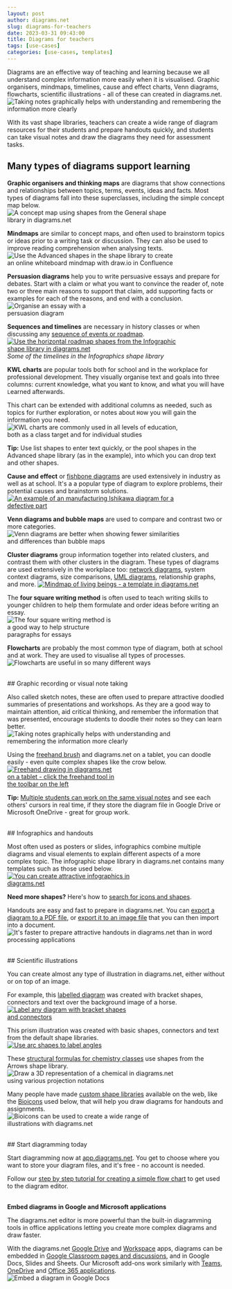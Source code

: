 ```yaml
---
layout: post
author: diagrams.net
slug: diagrams-for-teachers
date: 2023-03-31 09:43:00
title: Diagrams for teachers
tags: [use-cases]
categories: [use-cases, templates]
---
```


Diagrams are an effective way of teaching and learning because we all understand complex information more easily when it is visualised. Graphic organisers, mindmaps, timelines, cause and effect charts, Venn diagrams, flowcharts, scientific illustrations - all of these can created in diagrams.net.
<br /><img src="/assets/img/blog/sketch-notes.png" style="width=100%;max-width:500px;height:auto;" alt="Taking notes graphically helps with understanding and remembering the information more clearly">

With its vast shape libraries, teachers can create a wide range of diagram resources for their students and prepare handouts quickly, and students can take visual notes and draw the diagrams they need for assessment tasks.


## Many types of diagrams support learning

**Graphic organisers and thinking maps** are diagrams that show connections and relationships between topics, terms, events, ideas and facts. Most types of diagrams fall into these superclasses, including the simple concept map below.
<br /><img src="/assets/img/blog/concept-map.png" style="width=100%;max-width:400px;height:auto;" alt="A concept map using shapes from the General shape library in diagrams.net">

**Mindmaps** are similar to concept maps, and often used to brainstorm topics or ideas prior to a writing task or discussion. They can also be used to improve reading comprehension when analysing texts. 
<br /><img src="/assets/img/blog/sketch-mindmap-shapes.png" style="width=100%;max-width:400px;height:auto;" alt="Use the Advanced shapes in the shape library to create an online whiteboard mindmap with draw.io in Confluence">

**Persuasion diagrams** help you to write persuasive essays and prepare for debates. Start with a claim or what you want to convince the reader of, note two or three main reasons to support that claim, add supporting facts or examples for each of the reasons, and end with a conclusion. 
<br /><img src="/assets/img/blog/persuasion-map-example.png" style="width=100%;max-width:200px;height:auto;" alt="Organise an essay with a persuasion diagram">

**Sequences and timelines** are necessary in history classes or when discussing any [sequence of events or roadmap](/blog/timeline-diagrams.html). 
<br />[<img src="/assets/img/blog/timeline-infographic-shapes-horizontal.png" style="width=100%;max-width:400px;height:auto;" alt="Use the horizontal roadmap shapes from the Infographic shape library in diagrams.net">](https://app.diagrams.net/?lightbox=1&highlight=0000ff&edit=_blank&layers=1&nav=1&title=#Uhttps%3A%2F%2Fraw.githubusercontent.com%2Fjgraph%2Fdrawio-diagrams%2Fdev%2Fexamples%2Ftimeline-infographic-shapes-horizontal.drawio)
<br />_Some of the timelines in the Infographics shape library_

**KWL charts** are popular tools both for school and in the workplace for professional development. They visually organise text and goals into three columns: current ``K``nowledge, what you ``W``ant to know, and what you will have ``L``earned afterwards. 
  
This chart can be extended with additional columns as needed, such as topics for ``F``urther exploration, or notes about ``H``ow you will gain the information you need.
<br /><img src="/assets/img/blog/kwl-example.png" style="width=100%;max-width:400px;height:auto;" alt="KWL charts are commonly used in all levels of education, both as a class target and for individual studies">

**Tip:** Use list shapes to enter text quickly, or the pool shapes in the Advanced shape library (as in the example), into which you can drop text and other shapes.

**Cause and effect** or [fishbone diagrams](/blog/ishikawa-diagrams.html) are used extensively in industry as well as at school. It's a a popular type of diagram to explore problems, their potential causes and brainstorm solutions. 
<br />[<img src="/assets/img/blog/ishikawa-example-manufacturing.png" style="width=100%;max-width:400px;height:auto;" alt="An example of an manufacturing Ishikawa diagram for a defective part">](https://viewer.diagrams.net/?lightbox=1&highlight=0000ff&edit=_blank&layers=1&nav=1&title=#Uhttps%3A%2F%2Fraw.githubusercontent.com%2Fjgraph%2Fdrawio-diagrams%2Fmaster%2Fblog%2Fishikawa-diagram-examples.drawio)
  

**Venn diagrams and bubble maps** are used to compare and contrast two or more categories. 
<br /><img src="/assets/img/blog/venn-vs-bubble.png" style="width=100%;max-width:400px;height:auto;" alt="Venn diagrams are better when showing fewer similarities and differences than bubble maps">

**Cluster diagrams** group information together into related clusters, and contrast them with other clusters in the diagram. These types of diagrams are used extensively in the workplace too: [network diagrams](/blog/network-diagrams.html), system context diagrams, size comparisons, [UML diagrams](/search?search=UML), relationship graphs, and more. 
[<img src="/assets/img/blog/template-living_beings_mind_map.png" style="width=100%;max-width:400px;height:auto;" alt="Mindmap of living beings - a template in diagrams.net">](https://viewer.diagrams.net/?lightbox=1&highlight=0000ff&edit=_blank&layers=1&nav=1&title=#Uhttps%3A%2F%2Fraw.githubusercontent.com%2Fjgraph%2Fdrawio-diagrams%2Fdev%2Ftemplates%2Fmaps%2Fliving_beings_mind_map.xml)

The **four square writing method** is often used to teach writing skills to younger children to help them formulate and order ideas before writing an essay. 
<br /><img src="/assets/img/blog/four-square-writing-method.png" style="width=100%;max-width:250px;height:auto;" alt="The four square writing method is a good way to help structure paragraphs for essays">
  

**Flowcharts** are probably the most common type of diagram, both at school and at work. They are used to visualise all types of processes. 
<br /><img src="/assets/img/blog/flowchart-music-practice.png" style="width=100%;max-width:500px;height:auto;" alt="Flowcharts are useful in so many different ways">


<br />
## Graphic recording or visual note taking

Also called sketch notes, these are often used to prepare attractive doodled summaries of presentations and workshops. As they are a good way to maintain attention, aid critical thinking, and remember the information that was presented, encourage students to doodle their notes so they can learn better.
<br /><img src="/assets/img/blog/sketch-notes.png" style="width=100%;max-width:400px;height:auto;" alt="Taking notes graphically helps with understanding and remembering the information more clearly">

Using the [freehand brush](/doc/faq/insert-freehand-shapes.html) and diagrams.net on a tablet, you can doodle easily - even quite complex shapes like the crow below. 
<br />[<img src="/assets/img/blog/freehand-crow.png" style="width=100%;max-width:250px;height:auto;" alt="Freehand drawing in diagrams.net on a tablet - click the freehand tool in the toolbar on the left">](/blog/freehand-drawing.html)

**Tip:** [Multiple students can work on the same visual notes](/blog/real-time-collaboration-diagrams.html) and see each others' cursors in real time, if they store the diagram file in Google Drive or Microsoft OneDrive - great for group work.

<br />
## Infographics and handouts

Most often used as posters or slides, infographics combine multiple diagrams and visual elements to explain different aspects of a more complex topic. The infographic shape library in diagrams.net contains many templates such as those used below.
<br />[<img src="/assets/img/blog/infographic-example.png" style="width=100%;max-width:300px;;height:auto;" alt="You can create attractive infographics in diagrams.net">](https://viewer.diagrams.net/?lightbox=1&highlight=0000ff&edit=_blank&layers=1&nav=1&title=#Uhttps%3A%2F%2Fraw.githubusercontent.com%2Fjgraph%2Fdrawio-diagrams%2Fdev%2Fexamples%2FInfographic.xml)

**Need more shapes?** Here's how to [search for icons and shapes](/doc/faq/shape-search.html).

Handouts are easy and fast to prepare in diagrams.net. You can [export a diagram to a PDF file](/doc/faq/export-to-pdf.html), or [export it to an image file](/doc/faq/export-to-png.html) that you can then import into a document. 
<br /><img src="/assets/img/blog/handout-example.png" style="width=100%;max-width:500px;height:auto;" alt="It's faster to prepare attractive handouts in diagrams.net than in word processing applications">


<br />
## Scientific illustrations

You can create almost any type of illustration in diagrams.net, either without or on top of an image. 

For example, this [labelled diagram](/blog/label-any-diagram.html) was created with bracket shapes, connectors and text over the background image of a horse. 
<br />[<img src="/assets/img/blog/labels-example-horse.png" style="width=100%;max-width:300px;height:auto;" alt="Label any diagram with bracket shapes and connectors">](https://app.diagrams.net/?lightbox=1&highlight=0000ff&edit=_blank&layers=1&nav=1&title=#Uhttps%3A%2F%2Fraw.githubusercontent.com%2Fjgraph%2Fdrawio-diagrams%2Fdev%2Fblog%2Fhorse-labelled.drawio)

This prism illustration was created with basic shapes, connectors and text from the default shape libraries. 
<br />[<img src="/assets/img/blog/labels-example-prism.png" style="width=100%;max-width:300px;height:auto;" alt="Use arc shapes to label angles">](https://app.diagrams.net/?lightbox=1&highlight=0000ff&edit=_blank&layers=1&nav=1&title=#Uhttps%3A%2F%2Fraw.githubusercontent.com%2Fjgraph%2Fdrawio-diagrams%2Fdev%2Fblog%2Flight-spectrum.drawio)

These [structural formulas for chemistry classes](/blog/draw-structural-formulas.html) use shapes from the Arrows shape library.
<br /><img src="/assets/img/blog/chemistry-projection-notations1.png" style="width=100%;max-width:400px;height:auto;" alt="Draw a 3D representation of a chemical in diagrams.net using various projection notations">

Many people have made [custom shape libraries](/blog/public-custom-libraries.html) available on the web, like the [Bioicons](/blog/biochem-clipart-in-diagrams.html) used below, that will help you draw diagrams for handouts and assignments.
<br /><img src="/assets/img/blog/integrations-bioicons-example.png" style="width=100%;max-width:400px;height:auto;" alt="Bioicons can be used to create a wide range of illustrations with diagrams.net"> 

<br />
## Start diagramming today

Start diagramming now at [app.diagrams.net](https://app.diagrams.net). You get to choose where you want to store your diagram files, and it's free - no account is needed.

Follow our [step by step tutorial for creating a simple flow chart](/doc/getting-started-basic-flow-chart.html) to get used to the diagram editor.

<br />**Embed diagrams in Google and Microsoft applications**

The diagrams.net editor is more powerful than the built-in diagramming tools in office applications letting you create more complex diagrams and draw faster.

With the diagrams.net [Google Drive](https://chrome.google.com/webstore/detail/diagramsnet/onlkggianjhjenigcpigpjehhpplldkc) and [Workspace](https://gsuite.diagrams.net/) apps, diagrams can be embedded in [Google Classroom pages and discussions](/blog/google-classroom-diagrams.html), and in Google Docs, Slides and Sheets. Our Microsoft add-ons work similarly with [Teams](https://www.diagrams.net/doc/faq/microsoft-teams-diagrams.html), [OneDrive](https://app.diagrams.net/?mode=onedrive) and [Office 365 applications](https://office.diagrams.net/). 
<br /><img src="/assets/img/blog/addon-google-docs-examples.png" style="width=100%;max-width:400px;height:auto;" alt="Embed a diagram in Google Docs">